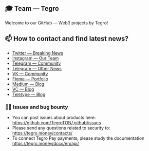 ## 🎓 Team — Tegro
Welcome to our GitHub — Web3 projects by Tegro!

## 📫 How to contact and find latest news?

- [Twitter — Breaking News](https://twitter.com/TegroTON)
- [Instagram — Our Team](https://www.instagram.com/tegromoney/)
- [Telegram — Community](https://t.me/TegroMoney)
- [Telegram — Other News](https://t.me/TegroMoney)
- [VK — Community](https://vk.com/tegro)
- [Figma — Portfolio](https://www.figma.com/@tegro)
- [Medium — Blog](https://tegro.medium.com/)
- [VC — Blog](https://vc.ru/s/1151055-tegro-defi-web3)
- [Teletype — Blog](https://teletype.in/@tegro)

### 👨‍💻 Issues and bug bounty
- You can post issues about products here: https://github.com/TegroTON/.github/issues
- Please send any questions related to security to: https://tegro.money/contacts/
- To connect Tegro Pay payments, please study the documentation https://tegro.money/docs/en/api/

